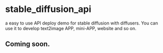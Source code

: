 # stable_diffusion_api
a easy to use API deploy demo for stable diffusion with diffusers. You can use it to develop text2image APP, mini-APP, website and so on.
## Coming soon.
